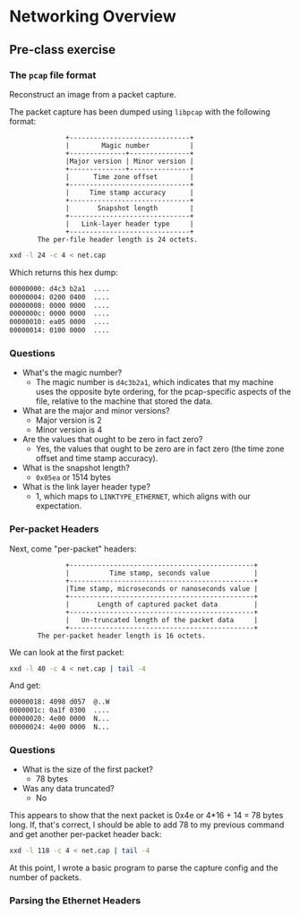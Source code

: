 # Networking Overview

## Pre-class exercise

### The `pcap` file format

Reconstruct an image from a packet capture.

The packet capture has been dumped using `libpcap` with the following format:
```ascii
              +------------------------------+
              |        Magic number          |
              +--------------+---------------+
              |Major version | Minor version |
              +--------------+---------------+
              |      Time zone offset        |
              +------------------------------+
              |     Time stamp accuracy      |
              +------------------------------+
              |       Snapshot length        |
              +------------------------------+
              |   Link-layer header type     |
              +------------------------------+
       The per-file header length is 24 octets.
```

```bash
xxd -l 24 -c 4 < net.cap
```

Which returns this hex dump:
```bash
00000000: d4c3 b2a1  ....
00000004: 0200 0400  ....
00000008: 0000 0000  ....
0000000c: 0000 0000  ....
00000010: ea05 0000  ....
00000014: 0100 0000  .... 
```

### Questions
- What's the magic number?
    - The magic number is `d4c3b2a1`, which indicates that my machine uses the opposite byte ordering, for the pcap-specific aspects of the file, relative to the machine that stored the data.
- What are the major and minor versions?
    - Major version is 2
    - Minor version is 4
- Are the values that ought to be zero in fact zero?
    - Yes, the values that ought to be zero are in fact zero (the time zone offset and time stamp accuracy).
- What is the snapshot length?
    - `0x05ea` or 1514 bytes
- What is the link layer header type?
    - 1, which maps to `LINKTYPE_ETHERNET`, which aligns with our expectation. 

### Per-packet Headers

Next, come "per-packet" headers:
```
              +----------------------------------------------+
              |          Time stamp, seconds value           |
              +----------------------------------------------+
              |Time stamp, microseconds or nanoseconds value |
              +----------------------------------------------+
              |       Length of captured packet data         |
              +----------------------------------------------+
              |   Un-truncated length of the packet data     |
              +----------------------------------------------+
       The per-packet header length is 16 octets.
```

We can look at the first packet:

```bash
xxd -l 40 -c 4 < net.cap | tail -4
```

And get:
```bash
00000018: 4098 d057  @..W
0000001c: 0a1f 0300  ....
00000020: 4e00 0000  N...
00000024: 4e00 0000  N...
```

### Questions
- What is the size of the first packet?
    - 78 bytes
- Was any data truncated?
    - No

This appears to show that the next packet is 0x4e or 4*16 + 14 = 78 bytes long. If, that's correct, I should be able to add 78 to my previous command and get another per-packet header back:

```bash
xxd -l 118 -c 4 < net.cap | tail -4
```

At this point, I wrote a basic program to parse the capture config and the number of packets.

### Parsing the Ethernet Headers
